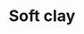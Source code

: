 ---
layout: item
title: Soft clay
item-id: 1761
datatable: true
id: 1761
name: "Soft clay"
members: false
lowalch: 0
highalch: 1
examine: "Clay soft enough to mould."
monsters:
  - id: 8
    name: "Nechryael"
    members: true
    combat_level: 115
    wiki_url: "https://oldschool.runescape.wiki/w/Nechryael"
    drops:
      - quantity: "25"
        rarity: 0.034482758620689655
    image: "https://oldschool.runescape.wiki/images/0/00/Nechryael.png?d80e7"
  - id: 7411
    name: "Nechryarch"
    members: true
    combat_level: 300
    wiki_url: "https://oldschool.runescape.wiki/w/Nechryarch"
    drops:
      - quantity: "25"
        rarity: 0.034482758620689655
    image: "https://oldschool.runescape.wiki/images/f/f8/Nechryarch.png?64d32"
---